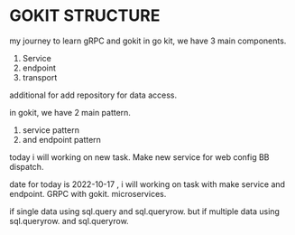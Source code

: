 # GOKIT STRUCTURE 

my journey to learn gRPC and gokit
in go kit, we have 3 main components. 
1. Service
2. endpoint 
3. transport

additional for add repository for data access.

in gokit, we have 2 main pattern.
1. service pattern
2. and endpoint pattern

today i will working on new task. Make new service for web config BB dispatch.

date for today is 2022-10-17 , i will working on task with make service and endpoint. GRPC with gokit. microservices.

if single data using sql.query and sql.queryrow. but if multiple data using sql.queryrow. and sql.queryrow.